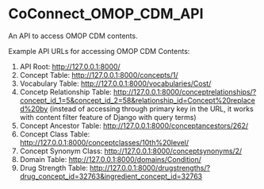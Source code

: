 # CoConnect_OMOP_CDM_API

An API to access OMOP CDM contents.

Example API URLs for accessing OMOP CDM Contents:

1.  API Root: http://127.0.0.1:8000/
2.  Concept Table: http://127.0.0.1:8000/concepts/1/
3.  Vocabulary Table: http://127.0.0.1:8000/vocabularies/Cost/
4.  Concetp Relationship Table: http://127.0.0.1:8000/conceptrelationships/?concept_id_1=5&concept_id_2=58&relationship_id=Concept%20replaced%20by (instead of accessing through primary key in the URL, it works with content filter feature of Django with query terms)
5.  Concept Ancestor Table: http://127.0.0.1:8000/conceptancestors/262/
6.  Concept Class Table: http://127.0.0.1:8000/conceptclasses/10th%20level/
7.  Concept Synonym Class: http://127.0.0.1:8000/conceptsynonyms/2/
8.  Domain Table: http://127.0.0.1:8000/domains/Condition/
9.  Drug Strength Table: http://127.0.0.1:8000/drugstrengths/?drug_concept_id=32763&ingredient_concept_id=32763






